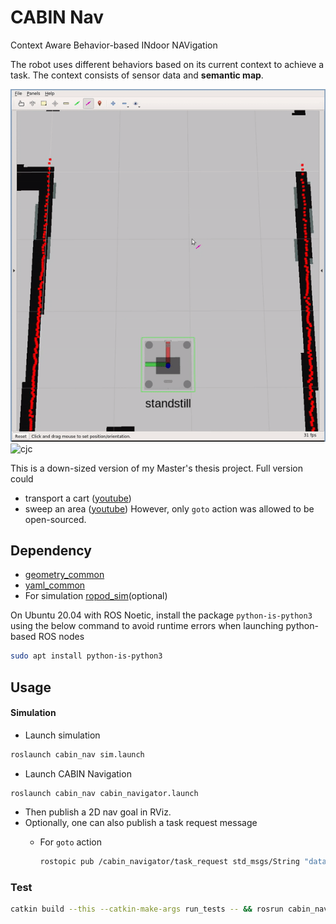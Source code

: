 # CABIN Nav

Context Aware Behavior-based INdoor NAVigation

The robot uses different behaviors based on its current context to achieve a
task. The context consists of sensor data and **semantic map**. 

![ptp](docs/ptp.gif) ![cjc](docs/corridor_junction_corridor.gif)

This is a down-sized version of my Master's thesis project. Full version could
- transport a cart ([youtube](https://youtu.be/Df7EnYdpkkw))
- sweep an area ([youtube](https://youtu.be/Df7EnYdpkkw))
However, only `goto` action was allowed to be open-sourced.

## Dependency

- [geometry\_common](https://github.com/kelo-robotics/geometry_common)
- [yaml\_common](https://github.com/kelo-robotics/yaml_common)
- For simulation [ropod\_sim](https://github.com/DharminB/ropod_sim)(optional)

On Ubuntu 20.04 with ROS Noetic, install the package `python-is-python3` using
the below command to avoid runtime errors when launching python-based ROS nodes 
```sh
sudo apt install python-is-python3
```

## Usage

#### Simulation

- Launch simulation
```sh
roslaunch cabin_nav sim.launch
```

- Launch CABIN Navigation
```
roslaunch cabin_nav cabin_navigator.launch
```

- Then publish a 2D nav goal in RViz.
- Optionally, one can also publish a task request message
  - For `goto` action

    ```sh
    rostopic pub /cabin_navigator/task_request std_msgs/String "data: '{task_type: goto, goal: {x: 62.7, y: 31.7, theta: 3.14}}'" -1
    ```

### Test

```sh
catkin build --this --catkin-make-args run_tests -- && rosrun cabin_nav cabin_nav_test
```
